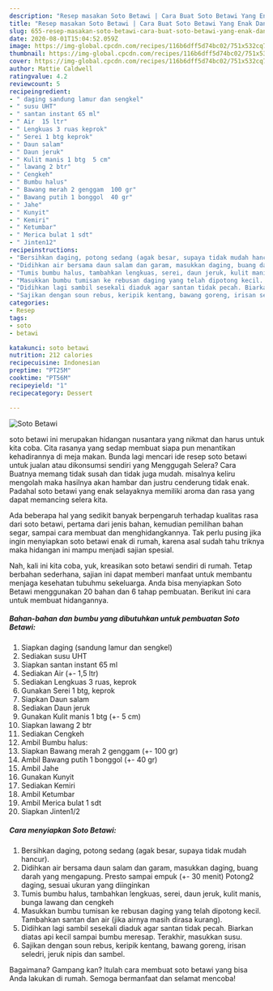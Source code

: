 ```yaml
---
description: "Resep masakan Soto Betawi | Cara Buat Soto Betawi Yang Enak Dan Lezat"
title: "Resep masakan Soto Betawi | Cara Buat Soto Betawi Yang Enak Dan Lezat"
slug: 655-resep-masakan-soto-betawi-cara-buat-soto-betawi-yang-enak-dan-lezat
date: 2020-08-01T15:04:52.059Z
image: https://img-global.cpcdn.com/recipes/116b6dff5d74bc02/751x532cq70/soto-betawi-foto-resep-utama.jpg
thumbnail: https://img-global.cpcdn.com/recipes/116b6dff5d74bc02/751x532cq70/soto-betawi-foto-resep-utama.jpg
cover: https://img-global.cpcdn.com/recipes/116b6dff5d74bc02/751x532cq70/soto-betawi-foto-resep-utama.jpg
author: Mattie Caldwell
ratingvalue: 4.2
reviewcount: 5
recipeingredient:
- " daging sandung lamur dan sengkel"
- " susu UHT"
- " santan instant 65 ml"
- " Air  15 ltr"
- " Lengkuas 3 ruas keprok"
- " Serei 1 btg keprok"
- " Daun salam"
- " Daun jeruk"
- " Kulit manis 1 btg  5 cm"
- " lawang 2 btr"
- " Cengkeh"
- " Bumbu halus"
- " Bawang merah 2 genggam  100 gr"
- " Bawang putih 1 bonggol  40 gr"
- " Jahe"
- " Kunyit"
- " Kemiri"
- " Ketumbar"
- " Merica bulat 1 sdt"
- " Jinten12"
recipeinstructions:
- "Bersihkan daging, potong sedang (agak besar, supaya tidak mudah hancur)."
- "Didihkan air bersama daun salam dan garam, masukkan daging, buang darah yang mengapung. Presto sampai empuk (+- 30 menit) Potong2 daging, sesuai ukuran yang diinginkan"
- "Tumis bumbu halus, tambahkan lengkuas, serei, daun jeruk, kulit manis, bunga lawang dan cengkeh"
- "Masukkan bumbu tumisan ke rebusan daging yang telah dipotong kecil. Tambahkan santan dan air (jika airnya masih dirasa kurang)."
- "Didihkan lagi sambil sesekali diaduk agar santan tidak pecah. Biarkan diatas api kecil sampai bumbu meresap. Terakhir, masukkan susu."
- "Sajikan dengan soun rebus, keripik kentang, bawang goreng, irisan seledri, jeruk nipis dan sambel."
categories:
- Resep
tags:
- soto
- betawi

katakunci: soto betawi 
nutrition: 212 calories
recipecuisine: Indonesian
preptime: "PT25M"
cooktime: "PT56M"
recipeyield: "1"
recipecategory: Dessert

---
```



![Soto Betawi](https://img-global.cpcdn.com/recipes/116b6dff5d74bc02/751x532cq70/soto-betawi-foto-resep-utama.jpg)


soto betawi ini merupakan hidangan nusantara yang nikmat dan harus untuk kita coba. Cita rasanya yang sedap membuat siapa pun menantikan kehadirannya di meja makan.
Bunda lagi mencari ide resep soto betawi untuk jualan atau dikonsumsi sendiri yang Menggugah Selera? Cara Buatnya memang tidak susah dan tidak juga mudah. misalnya keliru mengolah maka hasilnya akan hambar dan justru cenderung tidak enak. Padahal soto betawi yang enak selayaknya memiliki aroma dan rasa yang dapat memancing selera kita.

Ada beberapa hal yang sedikit banyak berpengaruh terhadap kualitas rasa dari soto betawi, pertama dari jenis bahan, kemudian pemilihan bahan segar, sampai cara membuat dan menghidangkannya. Tak perlu pusing jika ingin menyiapkan soto betawi enak di rumah, karena asal sudah tahu triknya maka hidangan ini mampu menjadi sajian spesial.




Nah, kali ini kita coba, yuk, kreasikan soto betawi sendiri di rumah. Tetap berbahan sederhana, sajian ini dapat memberi manfaat untuk membantu menjaga kesehatan tubuhmu sekeluarga. Anda bisa menyiapkan Soto Betawi menggunakan 20 bahan dan 6 tahap pembuatan. Berikut ini cara untuk membuat hidangannya.

<!--inarticleads1-->

##### Bahan-bahan dan bumbu yang dibutuhkan untuk pembuatan Soto Betawi:

1. Siapkan  daging (sandung lamur dan sengkel)
1. Sediakan  susu UHT
1. Siapkan  santan instant 65 ml
1. Sediakan  Air (+- 1,5 ltr)
1. Sediakan  Lengkuas 3 ruas, keprok
1. Gunakan  Serei 1 btg, keprok
1. Siapkan  Daun salam
1. Sediakan  Daun jeruk
1. Gunakan  Kulit manis 1 btg (+- 5 cm)
1. Siapkan  lawang 2 btr
1. Sediakan  Cengkeh
1. Ambil  Bumbu halus:
1. Siapkan  Bawang merah 2 genggam (+- 100 gr)
1. Ambil  Bawang putih 1 bonggol (+- 40 gr)
1. Ambil  Jahe
1. Gunakan  Kunyit
1. Sediakan  Kemiri
1. Ambil  Ketumbar
1. Ambil  Merica bulat 1 sdt
1. Siapkan  Jinten1/2




<!--inarticleads2-->

##### Cara menyiapkan Soto Betawi:

1. Bersihkan daging, potong sedang (agak besar, supaya tidak mudah hancur).
1. Didihkan air bersama daun salam dan garam, masukkan daging, buang darah yang mengapung. Presto sampai empuk (+- 30 menit) Potong2 daging, sesuai ukuran yang diinginkan
1. Tumis bumbu halus, tambahkan lengkuas, serei, daun jeruk, kulit manis, bunga lawang dan cengkeh
1. Masukkan bumbu tumisan ke rebusan daging yang telah dipotong kecil. Tambahkan santan dan air (jika airnya masih dirasa kurang).
1. Didihkan lagi sambil sesekali diaduk agar santan tidak pecah. Biarkan diatas api kecil sampai bumbu meresap. Terakhir, masukkan susu.
1. Sajikan dengan soun rebus, keripik kentang, bawang goreng, irisan seledri, jeruk nipis dan sambel.




Bagaimana? Gampang kan? Itulah cara membuat soto betawi yang bisa Anda lakukan di rumah. Semoga bermanfaat dan selamat mencoba!
